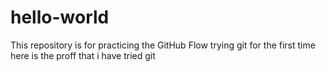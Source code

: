 # hello-world
This repository is for practicing the GitHub Flow
trying git for the first time
here is the proff that i have tried git
